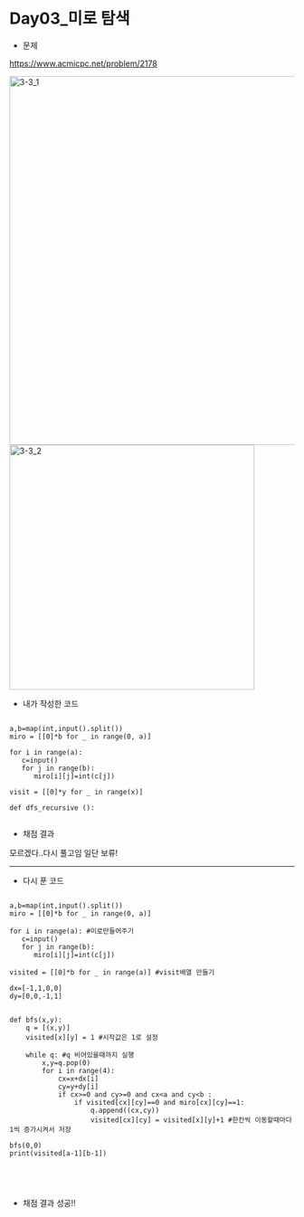 # **Day03_미로 탐색**

* 문제

https://www.acmicpc.net/problem/2178

<img width="652" alt="3-3_1" src="https://user-images.githubusercontent.com/29175001/51959758-4784ea00-2499-11e9-9292-166531ccdd1f.png">
<img width="433" alt="3-3_2" src="https://user-images.githubusercontent.com/29175001/51959762-49e74400-2499-11e9-9852-8c603fd55e28.png">

  

* 내가 작성한 코드
```Python3

a,b=map(int,input().split())
miro = [[0]*b for _ in range(0, a)]

for i in range(a):
   c=input()
   for j in range(b):
      miro[i][j]=int(c[j])
      
visit = [[0]*y for _ in range(x)]

def dfs_recursive ():
        
```


* 채점 결과

모르겠다..다시 풀고임 일단 보류!  
  
  
----
  
* 다시 푼 코드
```Python3

a,b=map(int,input().split())
miro = [[0]*b for _ in range(0, a)]

for i in range(a): #미로만들어주기
   c=input()
   for j in range(b):
      miro[i][j]=int(c[j])
      
visited = [[0]*b for _ in range(a)] #visit배열 만들기
      
dx=[-1,1,0,0]
dy=[0,0,-1,1]


def bfs(x,y):
	q = [(x,y)]
	visited[x][y] = 1 #시작값은 1로 설정
	
	while q: #q 비어있을때까지 실행
		x,y=q.pop(0)
		for i in range(4):
			cx=x+dx[i]
			cy=y+dy[i]
			if cx>=0 and cy>=0 and cx<a and cy<b :
				if visited[cx][cy]==0 and miro[cx][cy]==1:
					q.append((cx,cy))
					visited[cx][cy] = visited[x][y]+1 #한칸씩 이동할때마다 1씩 증가시켜서 저장
						
bfs(0,0)
print(visited[a-1][b-1])
						
					
	
 

```
  
  
* 채점 결과
성공!!

						
					
	
 
  
  


